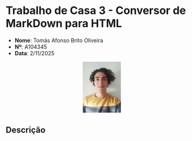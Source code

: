# Trabalho de Casa 3 - Conversor de MarkDown para HTML

- **Nome**: Tomás Afonso Brito Oliveira  
- **Nº**: A104345  
- **Data**: 2/11/2025

<p align="center">
  <img src="../foto.jpg" alt="Foto do aluno" style="width: 20%;">
</p>

## Descrição

